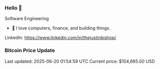 ### Hello 🤙  

Software Engineering

- 🔭 I love computers, finance, and building things.
  
LinkedIn: https://www.linkedin.com/in/thejustinbishop/  












































































































































































































































































































































































































































































































































































































































































































































### Bitcoin Price Update
Last updated: 2025-06-20 01:54:59 UTC
Current price: $104,665.00 USD
